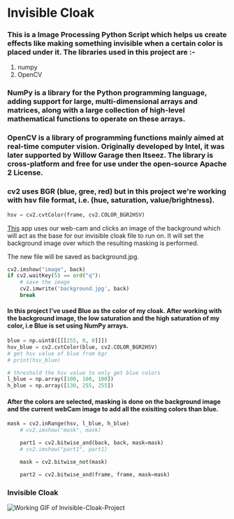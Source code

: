 # Invisible Cloak

### This is a Image Processing Python Script which helps us create effects like making something invisible when a certain color is placed under it. The libraries used in this project are :-

1. numpy
2. OpenCV

### NumPy is a library for the Python programming language, adding support for large, multi-dimensional arrays and matrices, along with a large collection of high-level mathematical functions to operate on these arrays.

### OpenCV is a library of programming functions mainly aimed at real-time computer vision. Originally developed by Intel, it was later supported by Willow Garage then Itseez. The library is cross-platform and free for use under the open-source Apache 2 License.

<!-- 
#### In this python project, I've used Haar-Cascade-Frontal-Detection Algorithm.

[Haar Cascade Frontal Face XML](https://raw.githubusercontent.com/opencv/opencv/master/data/haarcascades/haarcascade_frontalface_default.xml "Haar Cascade XML") -->

### cv2 uses BGR (blue, gree, red) but in this project we're working with hsv file format, i.e. (hue, saturation, value/brightness).

```python
hsv = cv2.cvtColor(frame, cv2.COLOR_BGR2HSV)
```

[This](background.py) app uses our web-cam and clicks an image of the background which will act as the base for our invisible cloak file to run on.
It will set the background image over which the resulting masking is performed.

The new file will be saved as background.jpg. 

```python
cv2.imshow("image", back)
if cv2.waitKey(5) == ord("q"):
    # save the image
    cv2.imwrite('background.jpg', back)
    break
```

#### In this project I've used Blue as the color of my cloak. After working with the background image, the low saturation and the high saturation of my color, i.e Blue is set using NumPy arrays.

```python
blue = np.uint8([[[255, 0, 0]]])
hsv_blue = cv2.cvtColor(blue, cv2.COLOR_BGR2HSV)
# get hsv value of blue from bgr
# print(hsv_blue)

# threshold the hsv value to only get blue colors
l_blue = np.array([100, 100, 100])
h_blue = np.array([130, 255, 255])
```

#### After the colors are selected, masking is done on the background image and the current webCam image to add all the exisiting colors than blue.

``` python
mask = cv2.inRange(hsv, l_blue, h_blue)
    # cv2.imshow("mask", mask)

    part1 = cv2.bitwise_and(back, back, mask=mask)
    # cv2.imshow("part1", part1)

    mask = cv2.bitwise_not(mask)

    part2 = cv2.bitwise_and(frame, frame, mask=mask)
```

### Invisible Cloak
![Working GIF of Invisible-Cloak-Project][inv-cloak]

[inv-cloak]: invisible-cloak.gif "Invisible-Cloak-Project"
